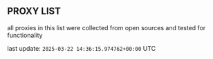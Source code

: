 ## PROXY LIST

all proxies in this list were collected from open sources and tested for functionality

last update: `2025-03-22 14:36:15.974762+00:00` UTC